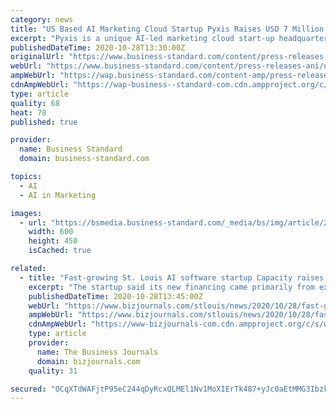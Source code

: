 ```yaml
---
category: news
title: "US Based AI Marketing Cloud Startup Pyxis Raises USD 7 Million in Series A Funding"
excerpt: "Pyxis is a unique AI-led marketing cloud start-up headquartered in the US with an office in Bengaluru, India. The start-up has several innovative tools that provide a robust platform for creative"
publishedDateTime: 2020-10-28T13:30:00Z
originalUrl: "https://www.business-standard.com/content/press-releases-ani/us-based-ai-marketing-cloud-startup-pyxis-raises-usd-7-million-in-series-a-funding-120102801417_1.html"
webUrl: "https://www.business-standard.com/content/press-releases-ani/us-based-ai-marketing-cloud-startup-pyxis-raises-usd-7-million-in-series-a-funding-120102801417_1.html"
ampWebUrl: "https://wap.business-standard.com/content-amp/press-releases-ani/us-based-ai-marketing-cloud-startup-pyxis-raises-usd-7-million-in-series-a-funding-120102801417_1.html"
cdnAmpWebUrl: "https://wap-business--standard-com.cdn.ampproject.org/c/s/wap.business-standard.com/content-amp/press-releases-ani/us-based-ai-marketing-cloud-startup-pyxis-raises-usd-7-million-in-series-a-funding-120102801417_1.html"
type: article
quality: 68
heat: 78
published: true

provider:
  name: Business Standard
  domain: business-standard.com

topics:
  - AI
  - AI in Marketing

images:
  - url: "https://bsmedia.business-standard.com/_media/bs/img/article/2020-10/28/full/20201028183935.jpg"
    width: 600
    height: 450
    isCached: true

related:
  - title: "Fast-growing St. Louis AI software startup Capacity raises $11M in Series C funding"
    excerpt: "The startup said its new financing came primarily from existing ... Founded in 2017 by Karandish and fellow entrepreneur Chris Sims, Capacity has developed an AI-enabled “help desk” technology that’s designed to capture and collect a company or ..."
    publishedDateTime: 2020-10-28T13:45:00Z
    webUrl: "https://www.bizjournals.com/stlouis/news/2020/10/28/fast-growing-st-louis-ai-startup-raises-11m.html"
    ampWebUrl: "https://www.bizjournals.com/stlouis/news/2020/10/28/fast-growing-st-louis-ai-startup-raises-11m.amp.html"
    cdnAmpWebUrl: "https://www-bizjournals-com.cdn.ampproject.org/c/s/www.bizjournals.com/stlouis/news/2020/10/28/fast-growing-st-louis-ai-startup-raises-11m.amp.html"
    type: article
    provider:
      name: The Business Journals
      domain: bizjournals.com
    quality: 31

secured: "OCqXTdWAFjtP95eC244qDyRcxQLMEl1Nv1MoXIErTk487+yJc0aEtMMG3IbzksCffURRCyKiO3iUwQDPR5e1SntzMg9oJyzWe3uWaXQMLQo7i2DCHzOtILKBTprg95KCkBEFiFZaZvIOJvrYfOiY4f4YU8kcg9dYCSkoflYAxl7wSWcxHW1YLYsApQmACN85uPmURYbiPfe0wgGLozKep4HAA1VQFJ8VUc2sqpcY1gKRld4MfYvrkZTQ5HKtQIOpcAsa8PvjOAkiwZr74VJi6w7poqay+Xvs4Cq+GqLol5P8MeW5KNhFubu30yDMOs4gqxUTfL6RrKA85nEAXi8pK1A9RMBH5Rck6L+wDPLHimk=;5hkiFN/xKAMyqBb8sV1IVw=="
---
```


